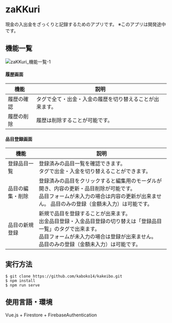 # zaKKuri
現金の入出金をざっくりと記録するためのアプリです。
※このアプリは開発途中です。

## 機能一覧
![zaKKuri_機能一覧-1](https://user-images.githubusercontent.com/66770688/94085799-0991c200-fe44-11ea-9a2e-6b98174cbd55.png)

#### 履歴画面
<table>
  <thead>
    <tr>
      <th>機能</th>
      <th>説明</th>
    </tr>
  </thead>
  <tbody>
    <tr>
      <td>履歴の確認</td>
      <td>
        タグで全て・出金・入金の履歴を切り替えることが出来ます。
      </td>
    </tr>
    <tr>
      <td>履歴の削除</td>
      <td>
        履歴は削除することが可能です。
      </td>
    </tr>
  </tbody>
</table>

#### 品目登録画面
<table>
  <thead>
    <tr>
      <th>機能</th>
      <th>説明</th>
    </tr>
  </thead>
  <tbody>
    <tr>
      <td>登録品目一覧</td>
      <td>
        登録済みの品目一覧を確認できます。<br>
        タグで出金・入金を切り替えることができます。
      </td>
    </tr>
    <tr>
      <td>品目の編集・削除</td>
      <td>
        登録済みの品目をクリックすると編集用のモーダルが開き、内容の更新・品目削除が可能です。<br>
        品目フォームが未入力の場合は内容の更新が出来ません。
        品目のみの登録（金額未入力）は可能です。
      </td>
    </tr>
    <tr>
      <td>品目の新規登録</td>
      <td>
        新規で品目を登録することが出来ます。<br>
        出金品目登録・入金品目登録の切り替えは「登録品目一覧」のタグで出来ます。<br>
        品目フォームが未入力の場合は登録が出来ません。<br>
        品目のみの登録（金額未入力）は可能です。
      </td>
    </tr>
  </tbody>
</table>

## 実行方法

```
$ git clone https://github.com/kaboko14/kakeibo.git
$ npm install
$ npm run serve
```

## 使用言語・環境
Vue.js + Firestore + FirebaseAuthentication
